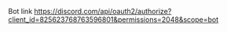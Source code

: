 Bot link https://discord.com/api/oauth2/authorize?client_id=825623768763596801&permissions=2048&scope=bot